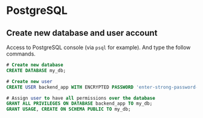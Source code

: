 # PostgreSQL

## Create new database and user account
Access to PostgreSQL console (via `psql` for example). And type the follow commands.

```sql
# Create new database
CREATE DATABASE my_db;

# Create new user
CREATE USER backend_app WITH ENCRYPTED PASSWORD 'enter-strong-password-here';

# Assign user to have all permissions over the database
GRANT ALL PRIVILEGES ON DATABASE backend_app TO my_db;
GRANT USAGE, CREATE ON SCHEMA PUBLIC TO my_db;
```
